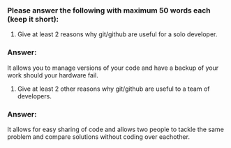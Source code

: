 ### Please answer the following with maximum 50 words each (keep it short):

1. Give at least 2 reasons why git/github are useful for a solo developer.
### Answer:
It allows you to manage versions of your code and have a backup of your work should your hardware fail.

1. Give at least 2 other reasons why git/github are useful to a team of developers.
### Answer:
It allows for easy sharing of code and allows two people to tackle the same problem and compare solutions without coding over eachother.
